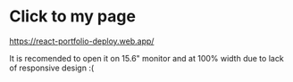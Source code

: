 # Click to my page

https://react-portfolio-deploy.web.app/

It is recomended to open it on 15.6" monitor and at 100% width due to lack of responsive design :(
